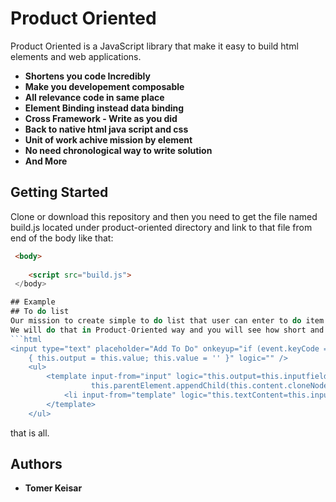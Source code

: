 # Product Oriented

Product Oriented is a JavaScript library that make it easy to build html elements and web applications.

* **Shortens you code Incredibly**
* **Make you developement composable**
* **All relevance code in same place** 
* **Element Binding instead data binding**
* **Cross Framework - Write as you did**
* **Back to native html java script and css** 
* **Unit of work achive mission by element** 
* **No need chronological way to write solution**
* **And More**


## Getting Started
Clone or download this repository and then you need to get the file named
build.js located under product-oriented directory  and link to that file from end of the body like that:
```html
 <body>
 
    <script src="build.js">
 </body>

## Example
## To do list
Our mission to create simple to do list that user can enter to do item in input and show all todos in list
We will do that in Product-Oriented way and you will see how short and simple the code is.
```html
<input type="text" placeholder="Add To Do" onkeyup="if (event.keyCode === 13 && this.value)
    { this.output = this.value; this.value = '' }" logic="" />
    <ul>
        <template input-from="input" logic="this.output=this.inputfield;
                  this.parentElement.appendChild(this.content.cloneNode(true));">
            <li input-from="template" logic="this.textContent=this.inputfield"></li>
        </template>
    </ul>
```
that is all.


 

## Authors

* **Tomer Keisar** 


